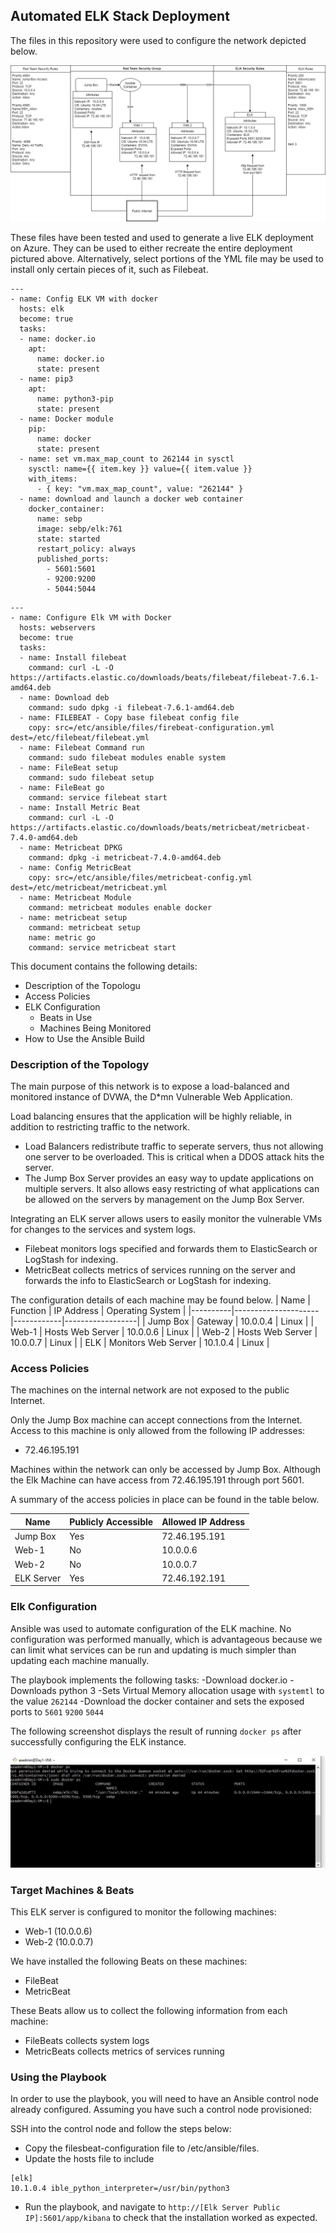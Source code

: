 ## Automated ELK Stack Deployment

The files in this repository were used to configure the network depicted below.

![Diagram](Images/Network_Diagram.png)

These files have been tested and used to generate a live ELK deployment on Azure. They can be used to either recreate the entire deployment pictured above. Alternatively, select portions of the YML file may be used to install only certain pieces of it, such as Filebeat.

  
  ```YML
  ---
  - name: Config ELK VM with docker
    hosts: elk
    become: true
    tasks:
    - name: docker.io
      apt:
        name: docker.io
        state: present
    - name: pip3
      apt:
        name: python3-pip
        state: present
    - name: Docker module
      pip:
        name: docker
        state: present
    - name: set vm.max_map_count to 262144 in sysctl
      sysctl: name={{ item.key }} value={{ item.value }}
      with_items:
        - { key: "vm.max_map_count", value: "262144" }
    - name: download and launch a docker web container
      docker_container:
        name: sebp
        image: sebp/elk:761
        state: started
        restart_policy: always
        published_ports:
          - 5601:5601
          - 9200:9200
          - 5044:5044
```

```YML
---
- name: Configure Elk VM with Docker
  hosts: webservers
  become: true
  tasks:
  - name: Install filebeat
    command: curl -L -O https://artifacts.elastic.co/downloads/beats/filebeat/filebeat-7.6.1-amd64.deb
  - name: Download deb
    command: sudo dpkg -i filebeat-7.6.1-amd64.deb
  - name: FILEBEAT - Copy base filebeat config file
    copy: src=/etc/ansible/files/firebeat-configuration.yml dest=/etc/filebeat/filebeat.yml
  - name: Filebeat Command run
    command: sudo filebeat modules enable system
  - name: FileBeat setup
    command: sudo filebeat setup
  - name: FileBeat go
    command: service filebeat start
  - name: Install Metric Beat
    command: curl -L -O https://artifacts.elastic.co/downloads/beats/metricbeat/metricbeat-7.4.0-amd64.deb
  - name: Metricbeat DPKG
    command: dpkg -i metricbeat-7.4.0-amd64.deb
  - name: Config MetricBeat
    copy: src=/etc/ansible/files/metricbeat-config.yml dest=/etc/metricbeat/metricbeat.yml
  - name: Metricbeat Module
    command: metricbeat modules enable docker
  - name: metricbeat setup
    command: metricbeat setup
    name: metric go
    command: service metricbeat start
```



This document contains the following details:
- Description of the Topologu
- Access Policies
- ELK Configuration
  - Beats in Use
  - Machines Being Monitored
- How to Use the Ansible Build


### Description of the Topology

The main purpose of this network is to expose a load-balanced and monitored instance of DVWA, the D*mn Vulnerable Web Application.

Load balancing ensures that the application will be highly reliable, in addition to restricting traffic to the network.
- Load Balancers redistribute traffic to seperate servers, thus not allowing one server to be overloaded. This is critical when a DDOS attack
hits the server.
- The Jump Box Server provides an easy way to update applications on multiple servers. It also allows easy restricting of what applications can
be allowed on the servers by management on the Jump Box Server.

Integrating an ELK server allows users to easily monitor the vulnerable VMs for changes to the services and system logs.
- Filebeat monitors logs specified and forwards them to ElasticSearch or LogStash for indexing.
- MetricBeat collects metrics of services running on the server and forwards the info to ElasticSearch or LogStash for indexing.

The configuration details of each machine may be found below.
| Name     | Function            | IP Address | Operating System |
|----------|---------------------|------------|------------------|
| Jump Box | Gateway             | 10.0.0.4   | Linux            |
| Web-1    | Hosts Web Server    | 10.0.0.6   | Linux            |
| Web-2    | Hosts Web Server    | 10.0.0.7   | Linux            |
| ELK      | Monitors Web Server | 10.1.0.4   | Linux            |

### Access Policies

The machines on the internal network are not exposed to the public Internet. 

Only the Jump Box machine can accept connections from the Internet. Access to this machine is only allowed from the following IP addresses:
- 72.46.195.191

Machines within the network can only be accessed by Jump Box.
Although the Elk Machine can have access from 72.46.195.191 through port 5601.

A summary of the access policies in place can be found in the table below.

| Name       | Publicly Accessible | Allowed IP Address |
|------------|---------------------|--------------------|
| Jump Box   | Yes                 | 72.46.195.191      |
| Web-1      | No                  | 10.0.0.6           |
| Web-2      | No                  | 10.0.0.7           |
| ELK Server | Yes                 | 72.46.192.191      |

### Elk Configuration

Ansible was used to automate configuration of the ELK machine. No configuration was performed manually, which is advantageous because
we can limit what services can be run and updating is much simpler than updating each machine manually.

The playbook implements the following tasks:
-Download docker.io
-Downloads python 3
-Sets Virtual Memory allocation usage with `systemtl` to the value `262144`
-Download the docker container and sets the exposed ports to `5601` `9200` `5044`

The following screenshot displays the result of running `docker ps` after successfully configuring the ELK instance.

![ELK Instance Confirmed](Images/Confirm.JPG)

### Target Machines & Beats
This ELK server is configured to monitor the following machines:
- Web-1 (10.0.0.6)
- Web-2 (10.0.0.7)

We have installed the following Beats on these machines:
- FileBeat
- MetricBeat

These Beats allow us to collect the following information from each machine:
- FileBeats collects system logs
- MetricBeats collects metrics of services running

### Using the Playbook
In order to use the playbook, you will need to have an Ansible control node already configured. Assuming you have such a control node provisioned: 

SSH into the control node and follow the steps below:
- Copy the filesbeat-configuration file to /etc/ansible/files.
- Update the hosts file to include
```
[elk]
10.1.0.4 ible_python_interpreter=/usr/bin/python3
```
- Run the playbook, and navigate to `http://[Elk Server Public IP]:5601/app/kibana` to check that the installation worked as expected.


